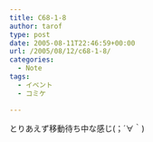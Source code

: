 ```yaml
---
title: C68-1-8
author: tarof
type: post
date: 2005-08-11T22:46:59+00:00
url: /2005/08/12/c68-1-8/
categories:
  - Note
tags:
  - イベント
  - コミケ

---
```

とりあえず移動待ち中な感じ(；´∀｀)